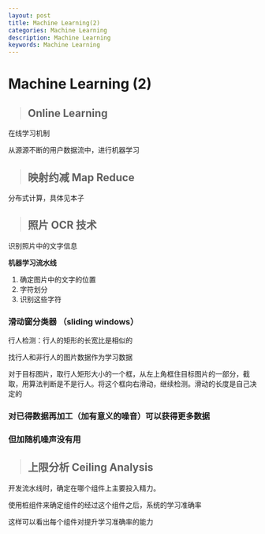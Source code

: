```yaml
---
layout: post
title: Machine Learning(2)
categories: Machine Learning
description: Machine Learning
keywords: Machine Learning
---
```


# Machine Learning (2)

> ## Online Learning

在线学习机制

从源源不断的用户数据流中，进行机器学习



> ## 映射约减 Map Reduce

分布式计算，具体见本子



> ## 照片 OCR 技术

识别照片中的文字信息

**机器学习流水线**

1. 确定图片中的文字的位置
2. 字符划分
3. 识别这些字符



### 滑动窗分类器 （sliding windows）

行人检测：行人的矩形的长宽比是相似的

找行人和非行人的图片数据作为学习数据

对于目标图片，取行人矩形大小的一个框，从左上角框住目标图片的一部分，截取，用算法判断是不是行人。将这个框向右滑动，继续检测。滑动的长度是自己决定的



### 对已得数据再加工（加有意义的噪音）可以获得更多数据

### 但加随机噪声没有用



> ## 上限分析 Ceiling Analysis

 开发流水线时，确定在哪个组件上主要投入精力。

使用桩组件来确定组件的经过这个组件之后，系统的学习准确率

这样可以看出每个组件对提升学习准确率的能力











